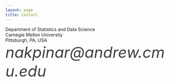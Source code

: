 ```yaml
---
layout: page
title: Contact
---
```

<html>
<head>
<meta name="viewport" content="width=device-width, initial-scale=1">
<link rel="stylesheet" href="https://cdnjs.cloudflare.com/ajax/libs/font-awesome/4.7.0/css/font-awesome.min.css">
</head>
<body>

<i class="fa fa-map-marker" style="font-size:48px;color:#404040">
</i>
Department of Statistics and Data Science <br>
   Carnegie Mellon University <br>
   Pittsburgh, PA, USA
<br>
<i class="fa fa-envelope" style="font-size:48px;color:#404040">
  nakpinar@andrew.cmu.edu
</i>

</body>
</html> 
